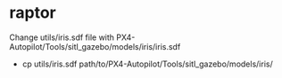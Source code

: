 # raptor

Change utils/iris.sdf file with PX4-Autopilot/Tools/sitl_gazebo/models/iris/iris.sdf
* cp utils/iris.sdf path/to/PX4-Autopilot/Tools/sitl_gazebo/models/iris/
